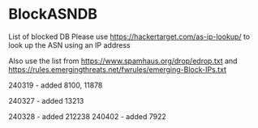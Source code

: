 # BlockASNDB
List of blocked DB
Please use https://hackertarget.com/as-ip-lookup/ to look up the ASN using an IP address

Also use the list from
https://www.spamhaus.org/drop/edrop.txt
and
https://rules.emergingthreats.net/fwrules/emerging-Block-IPs.txt

240319
	- added 8100, 11878
	
240327
	- added 13213
	
240328
	- added 212238
240402
	- added 7922

